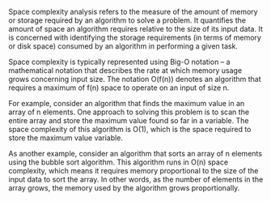 

Space complexity analysis refers to the measure of the amount of memory or storage required by an algorithm to solve a problem. It quantifies the amount of space an algorithm requires relative to the size of its input data. It is concerned with identifying the storage requirements (in terms of memory or disk space) consumed by an algorithm in performing a given task.

Space complexity is typically represented using Big-O notation – a mathematical notation that describes the rate at which memory usage grows concerning input size. The notation O(f(n)) denotes an algorithm that requires a maximum of f(n) space to operate on an input of size n.

For example, consider an algorithm that finds the maximum value in an array of n elements. One approach to solving this problem is to scan the entire array and store the maximum value found so far in a variable. The space complexity of this algorithm is O(1), which is the space required to store the maximum value variable.

As another example, consider an algorithm that sorts an array of n elements using the bubble sort algorithm. This algorithm runs in O(n) space complexity, which means it requires memory proportional to the size of the input data to sort the array. In other words, as the number of elements in the array grows, the memory used by the algorithm grows proportionally.